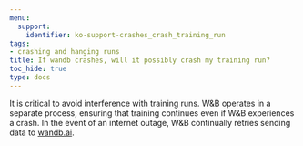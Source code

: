 ```yaml
---
menu:
  support:
    identifier: ko-support-crashes_crash_training_run
tags:
- crashing and hanging runs
title: If wandb crashes, will it possibly crash my training run?
toc_hide: true
type: docs
---
```


It is critical to avoid interference with training runs. W&B operates in a separate process, ensuring that training continues even if W&B experiences a crash. In the event of an internet outage, W&B continually retries sending data to [wandb.ai](https://wandb.ai).